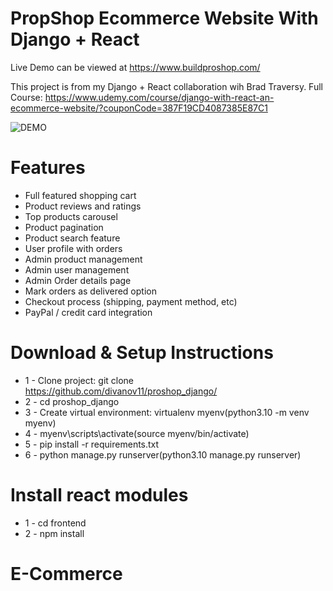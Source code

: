 # PropShop Ecommerce Website With Django + React

Live Demo can be viewed at https://www.buildproshop.com/

This project is from my Django + React collaboration wih Brad Traversy. Full Course: https://www.udemy.com/course/django-with-react-an-ecommerce-website/?couponCode=387F19CD4087385E87C1

![DEMO](../master/static/images/proshop_django_demo.png)

# Features

- Full featured shopping cart
- Product reviews and ratings
- Top products carousel
- Product pagination
- Product search feature
- User profile with orders
- Admin product management
- Admin user management
- Admin Order details page
- Mark orders as delivered option
- Checkout process (shipping, payment method, etc)
- PayPal / credit card integration

# Download & Setup Instructions

- 1 - Clone project: git clone https://github.com/divanov11/proshop_django/
- 2 - cd proshop_django
- 3 - Create virtual environment: virtualenv myenv(python3.10 -m venv myenv)
- 4 - myenv\scripts\activate(source myenv/bin/activate)
- 5 - pip install -r requirements.txt
- 6 - python manage.py runserver(python3.10 manage.py runserver)

# Install react modules

- 1 - cd frontend
- 2 - npm install
# E-Commerce

